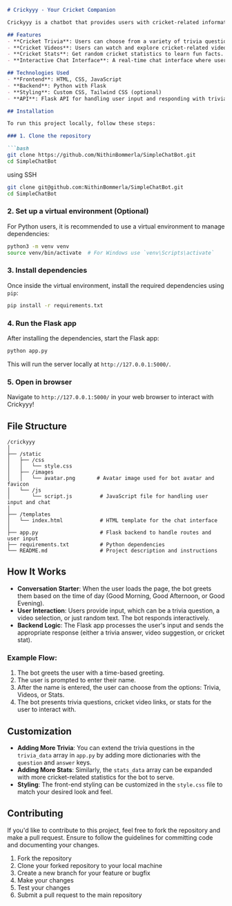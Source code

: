 ```markdown
# Crickyyy - Your Cricket Companion

Crickyyy is a chatbot that provides users with cricket-related information, including trivia, videos, and statistics. It serves as a companion to help users learn more about cricket in an interactive way. The bot uses Flask as the backend and offers a simple chat interface with real-time responses.

## Features
- **Cricket Trivia**: Users can choose from a variety of trivia questions and receive detailed answers.
- **Cricket Videos**: Users can watch and explore cricket-related videos from YouTube.
- **Cricket Stats**: Get random cricket statistics to learn fun facts.
- **Interactive Chat Interface**: A real-time chat interface where users can interact with the bot and get responses.

## Technologies Used
- **Frontend**: HTML, CSS, JavaScript
- **Backend**: Python with Flask
- **Styling**: Custom CSS, Tailwind CSS (optional)
- **API**: Flask API for handling user input and responding with trivia, video data, and stats.

## Installation

To run this project locally, follow these steps:

### 1. Clone the repository

```bash
git clone https://github.com/NithinBommerla/SimpleChatBot.git
cd SimpleChatBot
```
using SSH

```bash
git clone git@github.com:NithinBommerla/SimpleChatBot.git
cd SimpleChatBot
```

### 2. Set up a virtual environment (Optional)

For Python users, it is recommended to use a virtual environment to manage dependencies:

```bash
python3 -m venv venv
source venv/bin/activate  # For Windows use `venv\Scripts\activate`
```

### 3. Install dependencies

Once inside the virtual environment, install the required dependencies using `pip`:

```bash
pip install -r requirements.txt
```

### 4. Run the Flask app

After installing the dependencies, start the Flask app:

```bash
python app.py
```

This will run the server locally at `http://127.0.0.1:5000/`.

### 5. Open in browser

Navigate to `http://127.0.0.1:5000/` in your web browser to interact with Crickyyy!

## File Structure

```
/crickyyy
│
├── /static
│   ├── /css
│   │   └── style.css
│   ├── /images
│   │   └── avatar.png       # Avatar image used for bot avatar and favicon
│   └── /js
│       └── script.js         # JavaScript file for handling user input and chat
│
├── /templates
│   └── index.html            # HTML template for the chat interface
│
├── app.py                    # Flask backend to handle routes and user input
├── requirements.txt          # Python dependencies
└── README.md                 # Project description and instructions
```

## How It Works

- **Conversation Starter**: When the user loads the page, the bot greets them based on the time of day (Good Morning, Good Afternoon, or Good Evening).
- **User Interaction**: Users provide input, which can be a trivia question, a video selection, or just random text. The bot responds interactively.
- **Backend Logic**: The Flask app processes the user's input and sends the appropriate response (either a trivia answer, video suggestion, or cricket stat).

### Example Flow:
1. The bot greets the user with a time-based greeting.
2. The user is prompted to enter their name.
3. After the name is entered, the user can choose from the options: Trivia, Videos, or Stats.
4. The bot presents trivia questions, cricket video links, or stats for the user to interact with.

## Customization
- **Adding More Trivia**: You can extend the trivia questions in the `trivia_data` array in `app.py` by adding more dictionaries with the `question` and `answer` keys.
- **Adding More Stats**: Similarly, the `stats_data` array can be expanded with more cricket-related statistics for the bot to serve.
- **Styling**: The front-end styling can be customized in the `style.css` file to match your desired look and feel.

## Contributing

If you'd like to contribute to this project, feel free to fork the repository and make a pull request. Ensure to follow the guidelines for committing code and documenting your changes.

1. Fork the repository
2. Clone your forked repository to your local machine
3. Create a new branch for your feature or bugfix
4. Make your changes
5. Test your changes
6. Submit a pull request to the main repository

```
